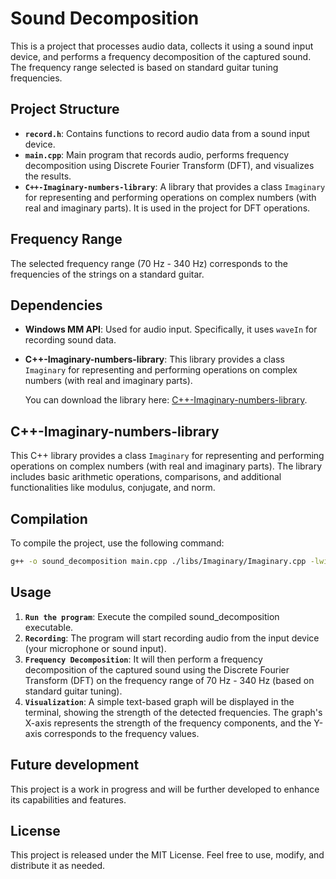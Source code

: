 # Sound Decomposition

This is a project that processes audio data, collects it using a sound input device, and performs a frequency decomposition of the captured sound. The frequency range selected is based on standard guitar tuning frequencies.

## Project Structure

- **`record.h`**: Contains functions to record audio data from a sound input device.
- **`main.cpp`**: Main program that records audio, performs frequency decomposition using Discrete Fourier Transform (DFT), and visualizes the results.
- **`C++-Imaginary-numbers-library`**: A library that provides a class `Imaginary` for representing and performing operations on complex numbers (with real and imaginary parts). It is used in the project for DFT operations.

## Frequency Range

The selected frequency range (70 Hz - 340 Hz) corresponds to the frequencies of the strings on a standard guitar.

## Dependencies

- **Windows MM API**: Used for audio input. Specifically, it uses `waveIn` for recording sound data.
- **C++-Imaginary-numbers-library**: This library provides a class `Imaginary` for representing and performing operations on complex numbers (with real and imaginary parts). 

  You can download the library here: [C++-Imaginary-numbers-library](https://github.com/mateusz-ratkowski/cpp-Imaginary-numbers-library.git).

## C++-Imaginary-numbers-library

This C++ library provides a class `Imaginary` for representing and performing operations on complex numbers (with real and imaginary parts). The library includes basic arithmetic operations, comparisons, and additional functionalities like modulus, conjugate, and norm.

## Compilation

To compile the project, use the following command:

```bash
g++ -o sound_decomposition main.cpp ./libs/Imaginary/Imaginary.cpp -lwinmm
```

## Usage

1. **`Run the program`**: Execute the compiled sound_decomposition executable.
2. **`Recording`**: The program will start recording audio from the input device (your microphone or sound input).
3. **`Frequency Decomposition`**: It will then perform a frequency decomposition of the captured sound using the Discrete Fourier Transform (DFT) on the frequency range of 70 Hz - 340 Hz (based on standard guitar tuning).
4. **`Visualization`**: A simple text-based graph will be displayed in the terminal, showing the strength of the detected frequencies. The graph's X-axis represents the strength of the frequency components, and the Y-axis corresponds to the frequency values.

## Future development

This project is a work in progress and will be further developed to enhance its capabilities and features.

## License

This project is released under the MIT License. Feel free to use, modify, and distribute it as needed.
